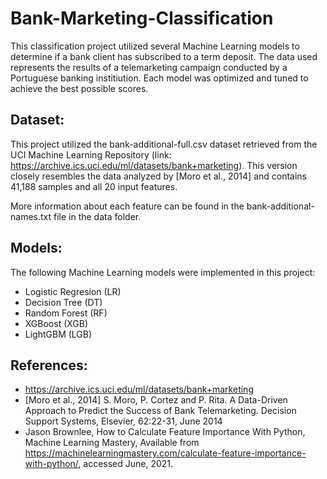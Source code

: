 # Bank-Marketing-Classification

This classification project utilized several Machine Learning models to determine if a bank client has subscribed to a term deposit. The data used represents the results of a telemarketing campaign conducted by a Portuguese banking institiution. Each model was optimized and tuned to achieve the best possible scores.

## Dataset:

This project utilized the bank-additional-full.csv dataset retrieved from the UCI Machine Learning Repository (link: https://archive.ics.uci.edu/ml/datasets/bank+marketing). This version closely resembles the data analyzed by [Moro et al., 2014] and contains 41,188 samples and all 20 input features.

More information about each feature can be found in the bank-additional-names.txt file in the data folder.

## Models:

The following Machine Learning models were implemented in this project:

- Logistic Regresion (LR)
- Decision Tree (DT)
- Random Forest (RF)
- XGBoost (XGB)
- LightGBM (LGB)

## References:

- https://archive.ics.uci.edu/ml/datasets/bank+marketing
- [Moro et al., 2014] S. Moro, P. Cortez and P. Rita. A Data-Driven Approach to Predict the Success of Bank Telemarketing. Decision Support Systems, Elsevier, 62:22-31, June 2014
- Jason Brownlee, How to Calculate Feature Importance With Python, Machine Learning Mastery, Available from https://machinelearningmastery.com/calculate-feature-importance-with-python/, accessed June, 2021.
